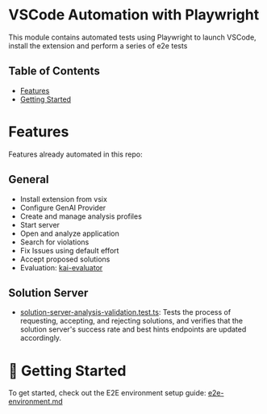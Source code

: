 # VSCode Automation with Playwright

This module contains automated tests using Playwright to launch VSCode, install the extension and
perform a series of e2e tests

## Table of Contents

- [Features](#features)
- [Getting Started](#-getting-started)

# Features

Features already automated in this repo:

## General

- Install extension from vsix
- Configure GenAI Provider
- Create and manage analysis profiles
- Start server
- Open and analyze application
- Search for violations
- Fix Issues using default effort
- Accept proposed solutions
- Evaluation: [kai-evaluator](kai-evaluator)

## Solution Server

- [solution-server-analysis-validation.test.ts](e2e/tests/solution-server/solution-server-analysis-validation.test.ts):
  Tests the process of requesting, accepting, and rejecting solutions, and verifies that the
  solution server's success rate and best hints endpoints are updated accordingly.

# 🚀 Getting Started

To get started, check out the E2E environment setup
guide: [e2e-environment.md](docs/contrib/e2e-environment.md)


